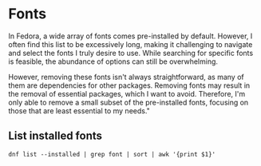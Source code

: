 # Fonts

In Fedora, a wide array of fonts comes pre-installed by default. However, I often find this list to be excessively long, making it challenging to navigate and select the fonts I truly desire to use. While searching for specific fonts is feasible, the abundance of options can still be overwhelming.

However, removing these fonts isn't always straightforward, as many of them are dependencies for other packages. Removing fonts may result in the removal of essential packages, which I want to avoid. Therefore, I'm only able to remove a small subset of the pre-installed fonts, focusing on those that are least essential to my needs."

## List installed fonts

```shell
dnf list --installed | grep font | sort | awk '{print $1}'
```
